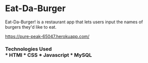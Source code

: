 # Eat-Da-Burger
Eat-Da-Burger! is a restaurant app that lets users input the names of burgers they'd like to eat.

 https://pure-peak-65047.herokuapp.com/
 
 <h3>Technologies Used
 <br>
* HTMl 
 * CSS
 * Javascript
 * MySQL
 
